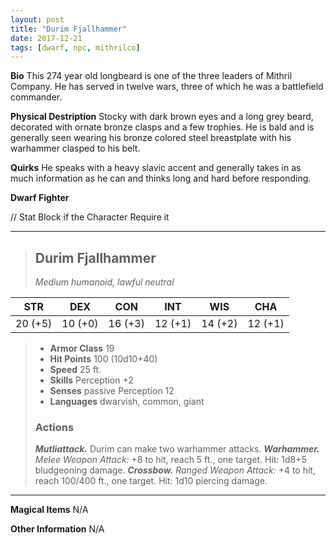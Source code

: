 ```yaml
---
layout: post
title: "Durim Fjallhammer"
date: 2017-12-21
tags: [dwarf, npc, mithrilco]
---
```


**Bio** This 274 year old longbeard is one of the three leaders of Mithril Company. He has served in twelve wars, three of which he was a battlefield commander.

**Physical Destription** Stocky with dark brown eyes and a long grey beard, decorated with ornate bronze clasps and a few trophies. He is bald and is generally seen wearing his bronze colored steel breastplate with his warhammer clasped to his belt.

**Quirks** He speaks with a heavy slavic accent and generally takes in as much information as he can and thinks long and hard before responding.

**Dwarf Fighter**

// Stat Block if the Character Require it

---
> ## Durim Fjallhammer
>*Medium humanoid, lawful neutral*

|STR|DEX|CON|INT|WIS|CHA|
|:---:|:---:|:---:|:---:|:---:|:---:|
|20 (+5)|10 (+0)|16 (+3)|12 (+1)|14 (+2)|12 (+1)|

> - **Armor Class** 19
> - **Hit Points** 100 (10d10+40)
> - **Speed** 25 ft.
> - **Skills** Perception +2
> - **Senses** passive Perception 12
> - **Languages** dwarvish, common, giant
>
> ### Actions
> ***Mutliattack.*** Durim can make two warhammer attacks.
> ***Warhammer.*** *Melee Weapon Attack:* +8 to hit, reach 5 ft., one target. Hit: 1d8+5 bludgeoning damage.
> ***Crossbow.*** *Ranged Weapon Attack:* +4 to hit, reach 100/400 ft., one target. Hit: 1d10 piercing damage.

---

**Magical Items** N/A

**Other Information** N/A